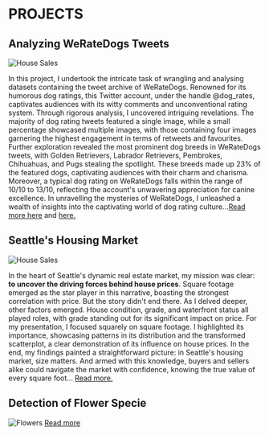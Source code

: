 # PROJECTS

## Analyzing WeRateDogs Tweets
![House Sales](https://i.pinimg.com/736x/f8/14/91/f814913ff92624b0f1167ec41e0d1891.jpg)

In this project, I undertook the intricate task of wrangling and analysing datasets containing the tweet archive of WeRateDogs. Renowned for its humorous dog ratings, this Twitter account, under the handle @dog_rates, captivates audiences with its witty comments and unconventional rating system. Through rigorous analysis, I uncovered intriguing revelations. The majority of dog rating tweets featured a single image, while a small percentage showcased multiple images, with those containing four images garnering the highest engagement in terms of retweets and favourites. Further exploration revealed the most prominent dog breeds in WeRateDogs tweets, with Golden Retrievers, Labrador Retrievers, Pembrokes, Chihuahuas, and Pugs stealing the spotlight. These breeds made up 23% of the featured dogs, captivating audiences with their charm and charisma. Moreover, a typical dog rating on WeRateDogs falls within the range of 10/10 to 13/10, reflecting the account's unwavering appreciation for canine excellence. In unravelling the mysteries of WeRateDogs, I unleashed a wealth of insights into the captivating world of dog rating culture...[Read more here](https://github.com/abdulwasiuabdulraheem/twitter-archive-data-wrangling-udacity/blob/main/wrangle_act.ipynb) and [here.](https://github.com/abdulwasiuabdulraheem/twitter-archive-data-wrangling-udacity/blob/main/act_report.ipynb)

## Seattle's Housing Market
![House Sales](https://cdn.gobankingrates.com/wp-content/uploads/2017/12/9b-home-sold-iStock-154050490.jpg?webp=1&w=675&quality=75)

In the heart of Seattle's dynamic real estate market, my mission was clear: <b>to uncover the driving forces behind house prices</b>. Square footage emerged as the star player in this narrative, boasting the strongest correlation with price. But the story didn't end there. As I delved deeper, other factors emerged. House condition, grade, and waterfront status all played roles, with grade standing out for its significant impact on price. For my presentation, I focused squarely on square footage. I highlighted its importance, showcasing patterns in its distribution and the transformed scatterplot, a clear demonstration of its influence on house prices.
In the end, my findings painted a straightforward picture: in Seattle's housing market, size matters. And armed with this knowledge, buyers and sellers alike could navigate the market with confidence, knowing the true value of every square foot... [Read more.](https://github.com/abdulwasiuabdulraheem/House-Sales-Data-Exploration/blob/main/Part_I_exploration.ipynb)

## Detection of Flower Specie
![Flowers](https://miro.medium.com/v2/resize:fit:640/format:webp/0*rhP_m_pskOF_MUad)
[Read more](https://github.com/abdulwasiuabdulraheem/AI_programming_with_python/blob/main/Image%20Classifier%20Project.ipynb)

